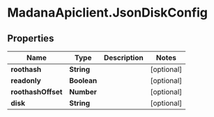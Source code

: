 # MadanaApiclient.JsonDiskConfig

## Properties

Name | Type | Description | Notes
------------ | ------------- | ------------- | -------------
**roothash** | **String** |  | [optional] 
**readonly** | **Boolean** |  | [optional] 
**roothashOffset** | **Number** |  | [optional] 
**disk** | **String** |  | [optional] 


